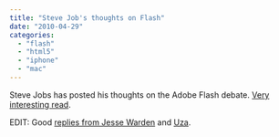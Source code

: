 ```yaml
---
title: "Steve Job's thoughts on Flash"
date: "2010-04-29"
categories: 
  - "flash"
  - "html5"
  - "iphone"
  - "mac"
---
```


Steve Jobs has posted his thoughts on the Adobe Flash debate. [Very interesting read](http://www.apple.com/hotnews/thoughts-on-flash/).

EDIT: Good [replies from Jesse Warden](http://jessewarden.com/2010/04/steve-jobs-on-flash-correcting-the-lies.html#more-2178) and [Uza](http://www.uza.lt/blog/2010/04/my-take-html5-vs-flash/).
